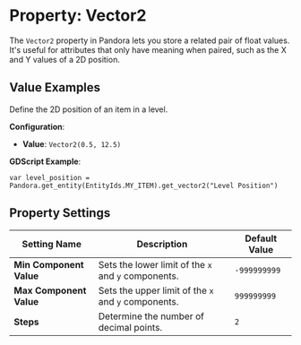 # Property: Vector2

The `Vector2` property in Pandora lets you store a related pair of float values. It's useful for attributes that only have meaning when paired, such as the X and Y values of a 2D position.

## Value Examples

Define the 2D position of an item in a level.

**Configuration**:
- **Value**: `Vector2(0.5, 12.5)`

**GDScript Example**:

```gdscript
var level_position = Pandora.get_entity(EntityIds.MY_ITEM).get_vector2("Level Position")
```

## Property Settings

|Setting Name|Description|Default Value|
|---|---|---|
|**Min Component Value**| Sets the lower limit of the `x` and `y` components.| `-999999999`|
|**Max Component Value**| Sets the upper limit of the `x` and `y` components.| `999999999`|
|**Steps**| Determine the number of decimal points.| `2`|
